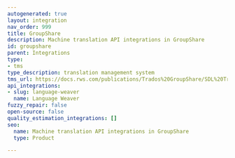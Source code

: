 ```yaml
---
autogenerated: true
layout: integration
nav_order: 999
title: GroupShare
description: Machine translation API integrations in GroupShare
id: groupshare
parent: Integrations
type:
- tms
type_description: translation management system
tms_url: https://docs.rws.com/publications/Trados%20GroupShare/SDL%20Trados%20GroupShare%202020%20SR1
api_integrations:
- slug: language-weaver
  name: Language Weaver
fuzzy_repair: false
open-source: false
quality_estimation_integrations: []
seo:
  name: Machine translation API integrations in GroupShare
  type: Product

---
```


